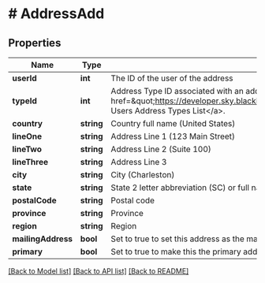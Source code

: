# # AddressAdd

## Properties

Name | Type | Description | Notes
------------ | ------------- | ------------- | -------------
**userId** | **int** | The ID of the user of the address |
**typeId** | **int** | Address Type ID associated with an address. The list of address types can be found using the &lt;a href&#x3D;\&quot;https://developer.sky.blackbaud.com/docs/services/school/operations/V1UsersAddresstypesGet\&quot;&gt;GET Users Address Types List&lt;/a&gt;. |
**country** | **string** | Country full name (United States) | [optional]
**lineOne** | **string** | Address Line 1 (123 Main Street) |
**lineTwo** | **string** | Address Line 2 (Suite 100) | [optional]
**lineThree** | **string** | Address Line 3 | [optional]
**city** | **string** | City (Charleston) |
**state** | **string** | State 2 letter abbreviation (SC) or full name.  Required only if Country property is United States | [optional]
**postalCode** | **string** | Postal code | [optional]
**province** | **string** | Province | [optional]
**region** | **string** | Region | [optional]
**mailingAddress** | **bool** | Set to true to set this address as the mailing address | [optional]
**primary** | **bool** | Set to true to make this the primary address | [optional]

[[Back to Model list]](../../README.md#models) [[Back to API list]](../../README.md#endpoints) [[Back to README]](../../README.md)
